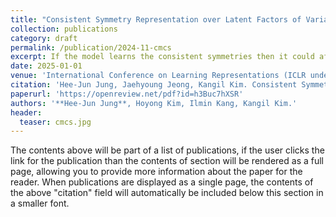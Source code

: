 ```yaml
---
title: "Consistent Symmetry Representation over Latent Factors of Variation"
collection: publications
category: draft
permalink: /publication/2024-11-cmcs
excerpt: If the model learns the consistent symmetries then it could affect disentangled representation and compositional generalization? 
date: 2025-01-01
venue: 'International Conference on Learning Representations (ICLR under review)'
citation: 'Hee-Jun Jung, Jaehyoung Jeong, Kangil Kim. Consistent Symmetry Representation over Latent Factors of Variation.'
paperurl: 'https://openreview.net/pdf?id=h3Buc7hXSR'
authors: '**Hee-Jun Jung**, Hoyong Kim, Ilmin Kang, Kangil Kim.'
header:
  teaser: cmcs.jpg
---
```


The contents above will be part of a list of publications, if the user clicks the link for the publication than the contents of section will be rendered as a full page, allowing you to provide more information about the paper for the reader. When publications are displayed as a single page, the contents of the above "citation" field will automatically be included below this section in a smaller font.
